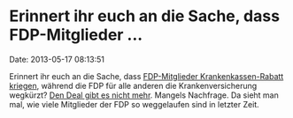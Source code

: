 Erinnert ihr euch an die Sache, dass FDP-Mitglieder \...
========================================================

Date: 2013-05-17 08:13:51

Erinnert ihr euch an die Sache, dass [FDP-Mitglieder
Krankenkassen-Rabatt
kriegen](http://www.lobbycontrol.de/2010/01/die-privatpatienten-partei-und-die-fdp-krankenkasse/),
während die FDP für alle anderen die Krankenversicherung wegkürzt? [Den
Deal gibt es nicht mehr](http://ml.spiegel.de/article.do?id=864153).
Mangels Nachfrage. Da sieht man mal, wie viele Mitglieder der FDP so
weggelaufen sind in letzter Zeit.
